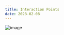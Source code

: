 ```yaml
---
title: Interaction Points
date: 2023-02-08
---
```

![image](https://user-images.githubusercontent.com/98399953/226115030-b04154ca-ed50-4040-8a14-01203fa653b0.png)
